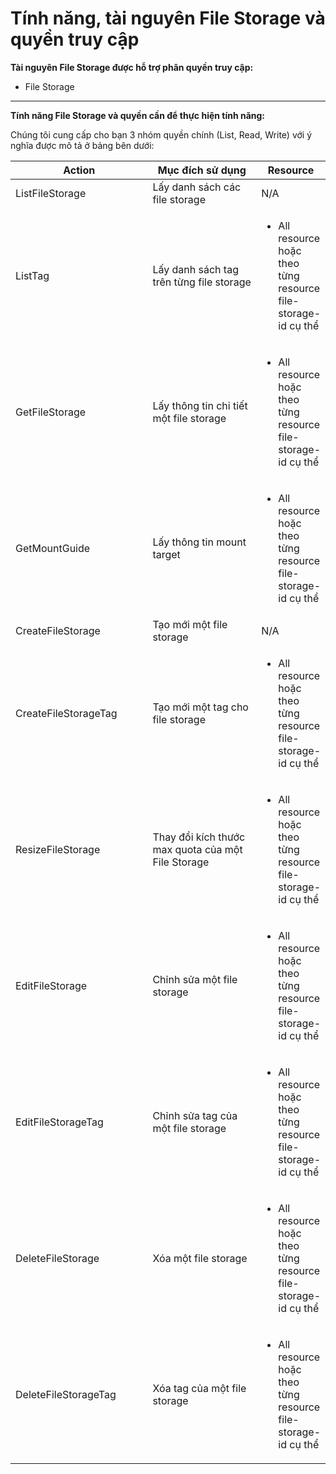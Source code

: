 # Tính năng, tài nguyên File Storage và quyền truy cập

**Tài nguyên File Storage được hỗ trợ phân quyền truy cập:**

* File Storage

***

**Tính năng File Storage và quyền cần để thực hiện tính năng:**

Chúng tôi cung cấp cho bạn 3 nhóm quyền chính (List, Read, Write) với ý nghĩa được mô tả ở bảng bên dưới:

<table data-full-width="true"><thead><tr><th width="304">Action</th><th width="401">Mục đích sử dụng</th><th>Resource</th></tr></thead><tbody><tr><td>ListFileStorage</td><td>Lấy danh sách các file storage</td><td>N/A</td></tr><tr><td>ListTag</td><td>Lấy danh sách tag trên từng file storage</td><td><ul><li>All resource hoặc theo từng resource file-storage-id cụ thể</li></ul></td></tr><tr><td>GetFileStorage</td><td>Lấy thông tin chi tiết một file storage</td><td><ul><li>All resource hoặc theo từng resource file-storage-id cụ thể</li></ul></td></tr><tr><td>GetMountGuide</td><td>Lấy thông tin mount target</td><td><ul><li>All resource hoặc theo từng resource file-storage-id cụ thể</li></ul></td></tr><tr><td>CreateFileStorage</td><td>Tạo mới một file storage</td><td>N/A</td></tr><tr><td>CreateFileStorageTag</td><td>Tạo mới một tag cho file storage</td><td><ul><li>All resource hoặc theo từng resource file-storage-id cụ thể</li></ul></td></tr><tr><td>ResizeFileStorage</td><td>Thay đổi kích thước max quota của một File Storage</td><td><ul><li>All resource hoặc theo từng resource file-storage-id cụ thể</li></ul></td></tr><tr><td>EditFileStorage</td><td>Chỉnh sửa một file storage</td><td><ul><li>All resource hoặc theo từng resource file-storage-id cụ thể</li></ul></td></tr><tr><td>EditFileStorageTag</td><td>Chỉnh sửa tag của một file storage</td><td><ul><li>All resource hoặc theo từng resource file-storage-id cụ thể</li></ul></td></tr><tr><td>DeleteFileStorage</td><td>Xóa một file storage</td><td><ul><li>All resource hoặc theo từng resource file-storage-id cụ thể</li></ul></td></tr><tr><td>DeleteFileStorageTag</td><td>Xóa tag của một file storage</td><td><ul><li>All resource hoặc theo từng resource file-storage-id cụ thể</li></ul></td></tr></tbody></table>
